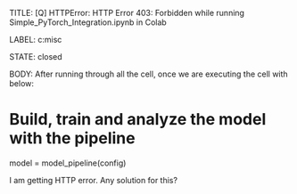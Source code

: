 TITLE:
[Q] HTTPError: HTTP Error 403: Forbidden while running Simple_PyTorch_Integration.ipynb in Colab

LABEL:
c:misc

STATE:
closed

BODY:
After running through all the cell, once we are executing the cell with below:

# Build, train and analyze the model with the pipeline
model = model_pipeline(config)

I am getting HTTP error. Any solution for this?

